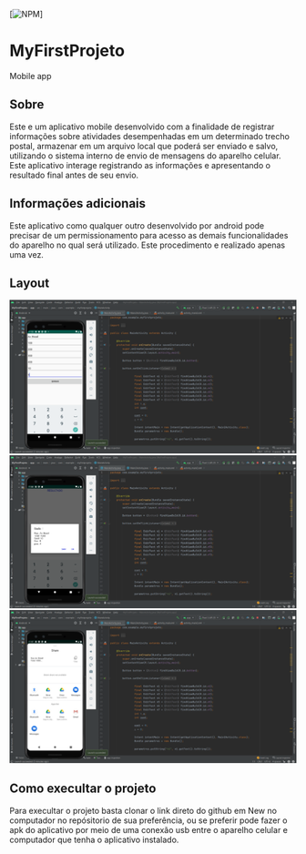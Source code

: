 [![NPM](https://img.shields.io/npm/l/react)]

# MyFirstProjeto
Mobile app

## Sobre

Este e um aplicativo mobile desenvolvido com a finalidade de registrar informações sobre atividades desempenhadas em um determinado trecho postal, armazenar em um arquivo local que poderá ser enviado e salvo, utilizando o sistema interno de envio de mensagens do aparelho celular. Este aplicativo interage registrando as informações
e apresentando o resultado final antes de seu envio.

## Informações adicionais

Este aplicativo como qualquer outro desenvolvido por android pode precisar de um permissionamento para acesso as demais funcionalidades do aparelho no qual será utilizado.
Este procedimento e realizado apenas uma vez.

## Layout

<p align="center">
  <img width="800" src="Tela1.png">
  <img width="800" src="Tela2.png">
  <img width="800" src="Tela3.png">
</P>

## Como execultar o projeto

Para execultar o projeto basta clonar o link direto do github em New no computador no repósitorio de sua preferência, ou se preferir pode fazer o apk do aplicativo
por meio de uma conexão usb entre o aparelho celular e computador que tenha o aplicativo instalado.
